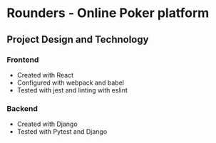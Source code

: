# Rounders - Online Poker platform

##  Project Design and Technology 


### Frontend 

* Created with React
* Configured with webpack and babel
* Tested with jest and linting with eslint

### Backend

* Created with Django
* Tested with Pytest and Django
